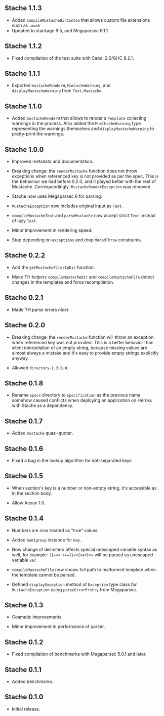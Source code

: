 ## Stache 1.1.3

* Added `compileMustacheDirCustom` that allows custom file extensions such as `.mush`
* Updated to stackage 9.5, and Megaparsec 6.1.1

## Stache 1.1.2

* Fixed compilation of the test suite with Cabal 2.0/GHC 8.2.1.

## Stache 1.1.1

* Exported `mustacheRenderW`, `MustacheWarning`, and
  `displayMustacheWarning` from `Text.Mustache`.

## Stache 1.1.0

* Added `mustacheRenderW` that allows to render a `Template` collecting
  warnings in the process. Also added the `MusthacheWarning` type
  representing the warnings themselves and `displayMustacheWarning` to
  pretty-print the warnings.

## Stache 1.0.0

* Improved metadata and documentation.

* Breaking change: the `renderMustache` function does not throw exceptions
  when referenced key is not provided as per the spec. This is the behaviour
  we had before 0.2.0, and it played better with the rest of Mustache.
  Correspondingly, `MustacheRenderException` was removed.

* Stache now uses Megaparsec 6 for parsing.

* `MustacheException` now includes original input as `Text`.

* `compileMustacheText` and `parseMustache` now accept strict `Text` instead
  of lazy `Text`.

* Minor improvement in rendering speed.

* Stop depending on `exceptions` and drop `MonadThrow` constraints.

## Stache 0.2.2

* Add the `getMustacheFilesInDir` function.

* Make TH helpers `compileMustacheDir` and `compileMustacheFile` detect
  changes in the templates and force recompilation.

## Stache 0.2.1

* Made TH parse errors nicer.

## Stache 0.2.0

* Breaking change: the `renderMustache` function will throw an exception
  when referenced key was not provided. This is a better behavior than
  silent interpolation of an empty string, because missing values are almost
  always a mistake and it's easy to provide empty strings explicitly anyway.

* Allowed `directory-1.3.0.0`.

## Stache 0.1.8

* Rename `specs` directory to `specification` as the previous name somehow
  caused conflicts when deploying an application on Heroku with Stache as a
  dependency.

## Stache 0.1.7

* Added `mustache` quasi-quoter.

## Stache 0.1.6

* Fixed a bug in the lookup algorithm for dot-separated keys.

## Stache 0.1.5

* When section's key is a number or non-empty string, it's accessible as `.`
  in the section body.

* Allow Aeson 1.0.

## Stache 0.1.4

* Numbers are now treated as “true” values.

* Added `Semigroup` instance for `Key`.

* Now change of delimiters affects special unescaped variable syntax as
  well, for example: `{{=<< >>=}}<<{var}>>` will be parsed as unescaped
  variable `var`.

* `compileMustacheFile` now shows full path to malformed template when the
  template cannot be parsed.

* Defined `displayException` method of `Exception` type class for
  `MustacheException` using `parseErrorPretty` from Megaparsec.

## Stache 0.1.3

* Cosmetic improvements.

* Minor improvement in performance of parser.

## Stache 0.1.2

* Fixed compilation of benchmarks with Megaparsec 5.0.1 and later.

## Stache 0.1.1

* Added benchmarks.

## Stache 0.1.0

* Initial release.
